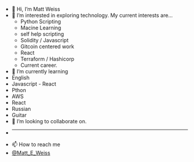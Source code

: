 - 👋 Hi, I’m Matt Weiss 
- 👀 I’m interested in exploring technology. My current interests are... 
  - Python Scripting
  -   Macine Learning 
  -   self help scripting
  - Solidity / Javascript 
  -   Gitcoin centered work
  -   React 
  - Terraform / Hashicorp
  -   Current career.
- 🌱 I’m currently learning
-   English 
-   Javascript - React
-   Pthon 
-   AWS
-   React 
-   Russian 
-   Guitar
- 💞️ I’m looking to collaborate on.
-   ________
- 📫 How to reach me
-   [@Matt_E_Weiss](https://twitter.com/Matt_E_Weiss)


<!---
mweiss427/mweiss427 is a ✨ special ✨ repository because its `README.md` (this file) appears on your GitHub profile.
You can click the Preview link to take a look at your changes.
--->
